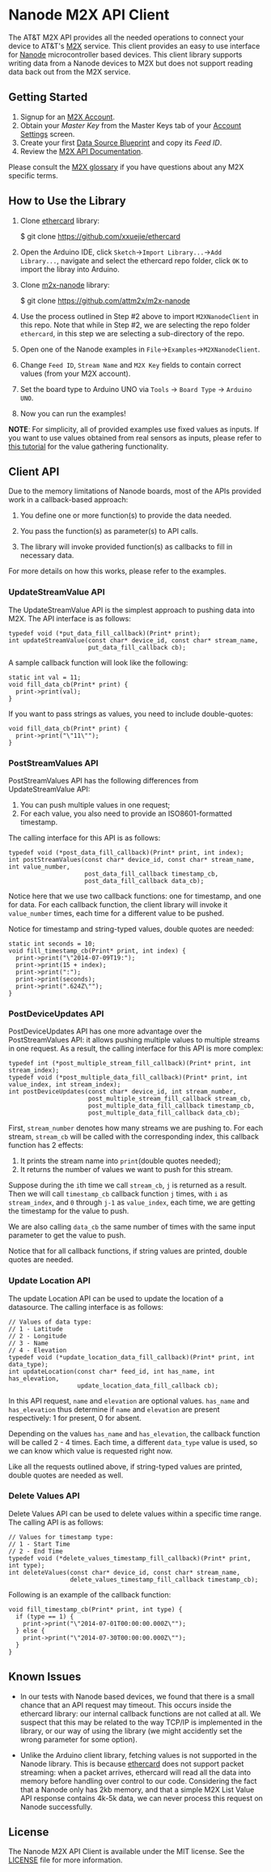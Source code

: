 # Nanode M2X API Client #

The AT&T M2X API provides all the needed operations to connect your device to AT&T's [M2X](http://m2x.att.com) service. This client provides an easy to use interface for [Nanode](http://www.nanode.eu) microcontroller based devices. This client library supports writing data from a Nanode devices to M2X but does not support reading data back out from the M2X service.

## Getting Started ##

1. Signup for an [M2X Account](https://m2x.att.com/signup).
2. Obtain your _Master Key_ from the Master Keys tab of your [Account Settings](https://m2x.att.com/account) screen.
3. Create your first [Data Source Blueprint](https://m2x.att.com/blueprints) and copy its _Feed ID_.
4. Review the [M2X API Documentation](https://m2x.att.com/developer/documentation/overview).

Please consult the [M2X glossary](https://m2x.att.com/developer/documentation/glossary) if you have questions about any M2X specific terms.


## How to Use the Library ##

1. Clone [ethercard](https://github.com/xxuejie/ethercard) library:

    $ git clone https://github.com/xxuejie/ethercard

2. Open the Arduino IDE, click `Sketch`->`Import Library...`->`Add Library...`, navigate and select the ethercard repo folder, click `OK` to import the libray into Arduino.

3. Clone [m2x-nanode](https://github.com/attm2x/m2x-nanode) library:

    $ git clone https://github.com/attm2x/m2x-nanode

4. Use the process outlined in Step #2 above to import `M2XNanodeClient` in this repo. Note that while in Step #2, we are selecting the repo folder `ethercard`, in this step we are selecting a sub-directory of the repo.

5. Open one of the Nanode examples in `File`->`Examples`->`M2XNanodeClient`.

6. Change `Feed ID`, `Stream Name` and `M2X Key` fields to contain correct values (from your M2X account).

7. Set the board type to Arduino UNO via `Tools` -> `Board Type` -> `Arduino UNO`.

8. Now you can run the examples!

**NOTE**: For simplicity, all of provided examples use fixed values as inputs. If you want to use values obtained from real sensors as inputs, please refer to [this tutorial](http://shop.wickeddevice.com/2013/10/16/nanode-gatewayremote-sensing-tutorial-1/) for the value gathering functionality.

## Client API ##

Due to the memory limitations of Nanode boards, most of the APIs provided work in a callback-based approach:

1. You define one or more function(s) to provide the data needed.

2. You pass the function(s) as parameter(s) to API calls.

3. The library will invoke provided function(s) as callbacks to fill in necessary data.

For more details on how this works, please refer to the examples.

### UpdateStreamValue API ###

The UpdateStreamValue API is the simplest approach to pushing data into M2X. The API interface is as follows:

```
typedef void (*put_data_fill_callback)(Print* print);
int updateStreamValue(const char* device_id, const char* stream_name,
                      put_data_fill_callback cb);
```

A sample callback function will look like the following:

```
static int val = 11;
void fill_data_cb(Print* print) {
  print->print(val);
}
```

If you want to pass strings as values, you need to include double-quotes:

```
void fill_data_cb(Print* print) {
  print->print("\"11\"");
}
```

### PostStreamValues API ###

PostStreamValues API has the following differences from UpdateStreamValue API:

1. You can push multiple values in one request;
2. For each value, you also need to provide an ISO8601-formatted timestamp.

The calling interface for this API is as follows:

```
typedef void (*post_data_fill_callback)(Print* print, int index);
int postStreamValues(const char* device_id, const char* stream_name, int value_number,
                     post_data_fill_callback timestamp_cb,
                     post_data_fill_callback data_cb);
```

Notice here that we use two callback functions: one for timestamp, and one for data. For each callback function, the client library will invoke it `value_number` times, each time for a different value to be pushed.

Notice for timestamp and string-typed values, double quotes are needed:

```
static int seconds = 10;
void fill_timestamp_cb(Print* print, int index) {
  print->print("\"2014-07-09T19:");
  print->print(15 + index);
  print->print(":");
  print->print(seconds);
  print->print(".624Z\"");
}
```

### PostDeviceUpdates API ###

PostDeviceUpdates API has one more advantage over the PostStreamValues API: it allows pushing multiple values to multiple streams in one request. As a result, the calling interface for this API is more complex:

```
typedef int (*post_multiple_stream_fill_callback)(Print* print, int stream_index);
typedef void (*post_multiple_data_fill_callback)(Print* print, int value_index, int stream_index);
int postDeviceUpdates(const char* device_id, int stream_number,
                      post_multiple_stream_fill_callback stream_cb,
                      post_multiple_data_fill_callback timestamp_cb,
                      post_multiple_data_fill_callback data_cb);
```

First, `stream_number` denotes how many streams we are pushing to. For each stream, `stream_cb` will be called with the corresponding index, this callback function has 2 effects:

1. It prints the stream name into `print`(double quotes needed);
2. It returns the number of values we want to push for this stream.

Suppose during the `i`th time we call `stream_cb`, `j` is returned as a result. Then we will call `timestamp_cb` callback function `j` times, with `i` as `stream_index`, and `0` through `j-1` as `value_index`, each time, we are getting the timestamp for the value to push.

We are also calling `data_cb` the same number of times with the same input parameter to get the value to push.

Notice that for all callback functions, if string values are printed, double quotes are needed.

### Update Location API ###

The update Location API can be used to update the location of a datasource. The calling interface is as follows:

```
// Values of data type:
// 1 - Latitude
// 2 - Longitude
// 3 - Name
// 4 - Elevation
typedef void (*update_location_data_fill_callback)(Print* print, int data_type);
int updateLocation(const char* feed_id, int has_name, int has_elevation,
                   update_location_data_fill_callback cb);
```

In this API request, `name` and `elevation` are optional values. `has_name` and `has_elevation` thus determine if `name` and `elevation` are present respectively: 1 for present, 0 for absent.

Depending on the values `has_name` and `has_elevation`, the callback function will be called 2 - 4 times. Each time, a different `data_type` value is used, so we can know which value is requested right now.

Like all the requests outlined above, if string-typed values are printed, double quotes are needed as well.

### Delete Values API ###

Delete Values API can be used to delete values within a specific time range. The calling API is as follows:

```
// Values for timestamp type:
// 1 - Start Time
// 2 - End Time
typedef void (*delete_values_timestamp_fill_callback)(Print* print, int type);
int deleteValues(const char* device_id, const char* stream_name,
                 delete_values_timestamp_fill_callback timestamp_cb);

```

Following is an example of the callback function:

```
void fill_timestamp_cb(Print* print, int type) {
  if (type == 1) {
    print->print("\"2014-07-01T00:00:00.000Z\"");
  } else {
    print->print("\"2014-07-30T00:00:00.000Z\"");
  }
}
```

## Known Issues ##

* In our tests with Nanode based devices, we found that there is a small chance that an API request may timeout. This occurs inside the ethercard library: our internal callback functions are not called at all. We suspect that this may be related to the way TCP/IP is implemented in the library, or our way of using the library (we might accidently set the wrong parameter for some option).

* Unlike the Arduino client library, fetching values is not supported in the Nanode library. This is because [ethercard](https://github.com/xxuejie/ethercard) does not support packet streaming: when a packet arrives, ethercard will read all the data into memory before handling over control to our code. Considering the fact that a Nanode only has 2kb memory, and that a simple M2X List Value API response contains 4k-5k data, we can never process this request on Nanode successfully.

## License

The Nanode M2X API Client is available under the MIT license. See the [LICENSE](LICENSE) file for more information.


